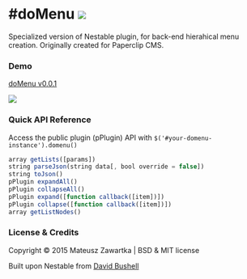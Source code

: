 #doMenu
[![](https://raw.githubusercontent.com/mechanicious/domenu/master/homepage/img/thumbnail-top.png)](http://mechanicious.github.io/domenu/)
========

Specialized version of Nestable plugin, for back-end hierahical menu creation.
Originally created for Paperclip CMS.

### Demo
[doMenu v0.0.1](http://mechanicious.github.io/domenu/)

![](https://github.com/mechanicious/domenu/blob/gh-pages/domenu-0.0.1-gif.gif?raw=true)
### Quick API Reference
Access the public plugin (pPlugin) API with `$('#your-domenu-instance').domenu()`
```js
array getLists([params])
string parseJson(string data[, bool override = false])
string toJson()
pPlugin expandAll()
pPlugin collapseAll()
pPlugin expand([function callback([item])])
pPlugin collapse([function callback([item])])
array getListNodes()
```
### License & Credits 
Copyright © 2015 Mateusz Zawartka | BSD & MIT license

Built upon Nestable from [David Bushell](http://dbushell.com/)
